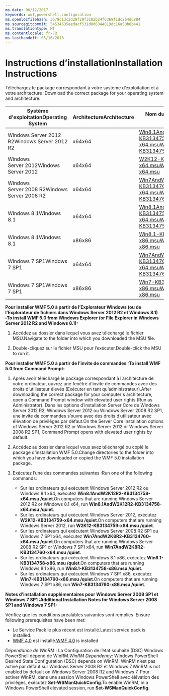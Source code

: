 ```yaml
---
ms.date: 06/12/2017
keywords: wmf,powershell,configuration
ms.openlocfilehash: 3679c13c2d28f28f3102b24f6369f1dc264d6884
ms.sourcegitcommit: 54534635eedacf531d8d6344019dc16a50b8b441
ms.translationtype: HT
ms.contentlocale: fr-FR
ms.lasthandoff: 05/16/2018
---
```

# <a name="installation-instructions"></a><span data-ttu-id="fc948-102">Instructions d’installation</span><span class="sxs-lookup"><span data-stu-id="fc948-102">Installation Instructions</span></span>

<span data-ttu-id="fc948-103">Téléchargez le package correspondant à votre système d’exploitation et à votre architecture :</span><span class="sxs-lookup"><span data-stu-id="fc948-103">Download the correct package for your operating system and architecture:</span></span>

| <span data-ttu-id="fc948-104">Système d'exploitation</span><span class="sxs-lookup"><span data-stu-id="fc948-104">Operating System</span></span>       | <span data-ttu-id="fc948-105">Architecture</span><span class="sxs-lookup"><span data-stu-id="fc948-105">Architecture</span></span> | <span data-ttu-id="fc948-106">Nom du package</span><span class="sxs-lookup"><span data-stu-id="fc948-106">Package Name</span></span>              |
|------------------------|--------------|---------------------------|
| <span data-ttu-id="fc948-107">Windows Server 2012 R2</span><span class="sxs-lookup"><span data-stu-id="fc948-107">Windows Server 2012 R2</span></span> | <span data-ttu-id="fc948-108">x64</span><span class="sxs-lookup"><span data-stu-id="fc948-108">x64</span></span>      | [<span data-ttu-id="fc948-109">Win8.1AndW2K12R2-KB3134758-x64.msu</span><span class="sxs-lookup"><span data-stu-id="fc948-109">Win8.1AndW2K12R2-KB3134758-x64.msu</span></span>](http://go.microsoft.com/fwlink/?LinkId=717507) |
| <span data-ttu-id="fc948-110">Windows Server 2012</span><span class="sxs-lookup"><span data-stu-id="fc948-110">Windows Server 2012</span></span>    | <span data-ttu-id="fc948-111">x64</span><span class="sxs-lookup"><span data-stu-id="fc948-111">x64</span></span>      | [<span data-ttu-id="fc948-112">W2K12-KB3134759-x64.msu</span><span class="sxs-lookup"><span data-stu-id="fc948-112">W2K12-KB3134759-x64.msu</span></span>](http://go.microsoft.com/fwlink/?LinkId=717506) |
| <span data-ttu-id="fc948-113">Windows Server 2008 R2</span><span class="sxs-lookup"><span data-stu-id="fc948-113">Windows Server 2008 R2</span></span> | <span data-ttu-id="fc948-114">x64</span><span class="sxs-lookup"><span data-stu-id="fc948-114">x64</span></span>      | [<span data-ttu-id="fc948-115">Win7AndW2K8R2-KB3134760-x64.msu</span><span class="sxs-lookup"><span data-stu-id="fc948-115">Win7AndW2K8R2-KB3134760-x64.msu</span></span>](http://go.microsoft.com/fwlink/?LinkId=717504) |
| <span data-ttu-id="fc948-116">Windows 8.1</span><span class="sxs-lookup"><span data-stu-id="fc948-116">Windows 8.1</span></span>            | <span data-ttu-id="fc948-117">x64</span><span class="sxs-lookup"><span data-stu-id="fc948-117">x64</span></span>          | [<span data-ttu-id="fc948-118">Win8.1AndW2K12R2-KB3134758-x64.msu</span><span class="sxs-lookup"><span data-stu-id="fc948-118">Win8.1AndW2K12R2-KB3134758-x64.msu</span></span>](http://go.microsoft.com/fwlink/?LinkId=717507) |
| <span data-ttu-id="fc948-119">Windows 8.1</span><span class="sxs-lookup"><span data-stu-id="fc948-119">Windows 8.1</span></span>            | <span data-ttu-id="fc948-120">x86</span><span class="sxs-lookup"><span data-stu-id="fc948-120">x86</span></span>          | [<span data-ttu-id="fc948-121">Win8.1-KB3134758-x86.msu</span><span class="sxs-lookup"><span data-stu-id="fc948-121">Win8.1-KB3134758-x86.msu</span></span>](http://go.microsoft.com/fwlink/?LinkID=717963) |
| <span data-ttu-id="fc948-122">Windows 7 SP1</span><span class="sxs-lookup"><span data-stu-id="fc948-122">Windows 7 SP1</span></span>          | <span data-ttu-id="fc948-123">x64</span><span class="sxs-lookup"><span data-stu-id="fc948-123">x64</span></span>          | [<span data-ttu-id="fc948-124">Win7AndW2K8R2-KB3134760-x64.msu</span><span class="sxs-lookup"><span data-stu-id="fc948-124">Win7AndW2K8R2-KB3134760-x64.msu</span></span>](http://go.microsoft.com/fwlink/?LinkId=717504) |
| <span data-ttu-id="fc948-125">Windows 7 SP1</span><span class="sxs-lookup"><span data-stu-id="fc948-125">Windows 7 SP1</span></span>          | <span data-ttu-id="fc948-126">x86</span><span class="sxs-lookup"><span data-stu-id="fc948-126">x86</span></span>          | [<span data-ttu-id="fc948-127">Win7-KB3134760-x86.msu</span><span class="sxs-lookup"><span data-stu-id="fc948-127">Win7-KB3134760-x86.msu</span></span>](http://go.microsoft.com/fwlink/?LinkID=717962) |


<span data-ttu-id="fc948-128">**Pour installer WMF 5.0 à partir de l’Explorateur Windows (ou de l’Explorateur de fichiers dans Windows Server 2012 R2 et Windows 8.1) :**</span><span class="sxs-lookup"><span data-stu-id="fc948-128">**To install WMF 5.0 from Windows Explorer (or File Explorer in Windows Server 2012 R2 and Windows 8.1):**</span></span>

1. <span data-ttu-id="fc948-129">Accédez au dossier dans lequel vous avez téléchargé le fichier MSU.</span><span class="sxs-lookup"><span data-stu-id="fc948-129">Navigate to the folder into which you downloaded the MSU file.</span></span>

2. <span data-ttu-id="fc948-130">Double-cliquez sur le fichier MSU pour l’exécuter.</span><span class="sxs-lookup"><span data-stu-id="fc948-130">Double-click the MSU to run it.</span></span>

<span data-ttu-id="fc948-131">**Pour installer WMF 5.0 à partir de l’invite de commandes :**</span><span class="sxs-lookup"><span data-stu-id="fc948-131">**To install WMF 5.0 from Command Prompt:**</span></span>

1. <span data-ttu-id="fc948-132">Après avoir téléchargé le package correspondant à l’architecture de votre ordinateur, ouvrez une fenêtre d’invite de commandes avec des droits d’utilisateur élevés (Exécuter en tant qu’administrateur).</span><span class="sxs-lookup"><span data-stu-id="fc948-132">After downloading the correct package for your computer's architecture, open a Command Prompt window with elevated user rights (Run as Administrator).</span></span> <span data-ttu-id="fc948-133">Dans les options d’installation Server Core de Windows Server 2012 R2, Windows Server 2012 ou Windows Server 2008 R2 SP1, une invite de commandes s’ouvre avec des droits d’utilisateur avec élévation de privilèges par défaut.</span><span class="sxs-lookup"><span data-stu-id="fc948-133">On the Server Core installation options of Windows Server 2012 R2 or Windows Server 2012 or Windows Server 2008 R2 SP1, Command Prompt opens with elevated user rights by default.</span></span>

2. <span data-ttu-id="fc948-134">Accédez au dossier dans lequel vous avez téléchargé ou copié le package d’installation WMF 5.0.</span><span class="sxs-lookup"><span data-stu-id="fc948-134">Change directories to the folder into which you have downloaded or copied the WMF 5.0 installation package.</span></span>

3. <span data-ttu-id="fc948-135">Exécutez l’une des commandes suivantes :</span><span class="sxs-lookup"><span data-stu-id="fc948-135">Run one of the following commands:</span></span>
    - <span data-ttu-id="fc948-136">Sur les ordinateurs qui exécutent Windows Server 2012 R2 ou Windows 8.1 x64, exécutez **Win8.1AndW2K12R2-KB3134758-x64.msu /quiet**.</span><span class="sxs-lookup"><span data-stu-id="fc948-136">On computers that are running Windows Server 2012 R2 or Windows 8.1 x64, run **Win8.1AndW2K12R2-KB3134758-x64.msu /quiet**.</span></span>
    - <span data-ttu-id="fc948-137">Sur les ordinateurs qui exécutent Windows Server 2012, exécutez **W2K12-KB3134759-x64.msu /quiet**.</span><span class="sxs-lookup"><span data-stu-id="fc948-137">On computers that are running Windows Server 2012, run **W2K12-KB3134759-x64.msu /quiet**.</span></span>
    - <span data-ttu-id="fc948-138">Sur les ordinateurs qui exécutent Windows Server 2008 R2 SP1 ou Windows 7 SP1 x64, exécutez **Win7AndW2K8R2-KB3134760-x64.msu /quiet**.</span><span class="sxs-lookup"><span data-stu-id="fc948-138">On computers that are running Windows Server 2008 R2 SP1 or Windows 7 SP1 x64, run **Win7AndW2K8R2-KB3134760-x64.msu /quiet**.</span></span>
    - <span data-ttu-id="fc948-139">Sur les ordinateurs qui exécutent Windows 8.1 x86, exécutez **Win8.1-KB3134758-x86.msu /quiet**.</span><span class="sxs-lookup"><span data-stu-id="fc948-139">On computers that are running Windows 8.1 x86, run **Win8.1-KB3134758-x86.msu /quiet**.</span></span>
    - <span data-ttu-id="fc948-140">Sur les ordinateurs qui exécutent Windows 7 SP1 x86, exécutez **Win7-KB3134760-x86.msu /quiet**.</span><span class="sxs-lookup"><span data-stu-id="fc948-140">On computers that are running Windows 7 SP1 x86, run **Win7-KB3134760-x86.msu /quiet**.</span></span>

<span data-ttu-id="fc948-141">**Notes d’installation supplémentaires pour Windows Server 2008 SP1 et Windows 7 SP1 :**</span><span class="sxs-lookup"><span data-stu-id="fc948-141">**Additional Installation Notes for Windows Server 2008 SP1 and Windows 7 SP1:**</span></span>

<span data-ttu-id="fc948-142">Vérifiez que les conditions préalables suivantes sont remplies :</span><span class="sxs-lookup"><span data-stu-id="fc948-142">Ensure following prerequisites have been met:</span></span>
- <span data-ttu-id="fc948-143">Le Service Pack le plus récent est installé.</span><span class="sxs-lookup"><span data-stu-id="fc948-143">Latest service pack is installed.</span></span>
- <span data-ttu-id="fc948-144">[WMF 4.0](http://www.microsoft.com/en-us/download/details.aspx?id=40855) est installé.</span><span class="sxs-lookup"><span data-stu-id="fc948-144">[WMF 4.0](http://www.microsoft.com/en-us/download/details.aspx?id=40855) is installed</span></span>

<span data-ttu-id="fc948-145">*Dépendance de WinRM :* La Configuration de l’état souhaité (DSC) Windows PowerShell dépend de WinRM.</span><span class="sxs-lookup"><span data-stu-id="fc948-145">*WinRM Dependency:* Windows PowerShell Desired State Configuration (DSC) depends on WinRM.</span></span> <span data-ttu-id="fc948-146">WinRM n’est pas activé par défaut sur Windows Server 2008 R2 et Windows 7.</span><span class="sxs-lookup"><span data-stu-id="fc948-146">WinRM is not enabled by default on Windows Server 2008 R2 and Windows 7.</span></span> <span data-ttu-id="fc948-147">Pour activer WinRM, dans une session Windows PowerShell avec élévation des privilèges, exécutez **Set-WSManQuickConfig**.</span><span class="sxs-lookup"><span data-stu-id="fc948-147">To enable WinRM, in a Windows PowerShell elevated session, run **Set-WSManQuickConfig**.</span></span>
